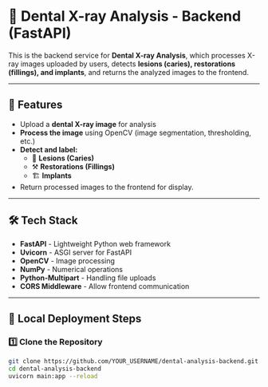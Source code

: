 # 🦷 Dental X-ray Analysis - Backend (FastAPI)

This is the backend service for **Dental X-ray Analysis**, which processes X-ray images uploaded by users, detects **lesions (caries), restorations (fillings), and implants**, and returns the analyzed images to the frontend.

---

## **🚀 Features**
- Upload a **dental X-ray image** for analysis
- **Process the image** using OpenCV (image segmentation, thresholding, etc.)
- **Detect and label:**
    - 🦷 **Lesions (Caries)**
    - ⚒️ **Restorations (Fillings)**
    - 🏗 **Implants**
- Return processed images to the frontend for display.

---

## **🛠️ Tech Stack**
- **FastAPI** - Lightweight Python web framework
- **Uvicorn** - ASGI server for FastAPI
- **OpenCV** - Image processing
- **NumPy** - Numerical operations
- **Python-Multipart** - Handling file uploads
- **CORS Middleware** - Allow frontend communication

---

## **📌 Local Deployment Steps**

### **1️⃣ Clone the Repository**
```sh
git clone https://github.com/YOUR_USERNAME/dental-analysis-backend.git
cd dental-analysis-backend
uvicorn main:app --reload
```
